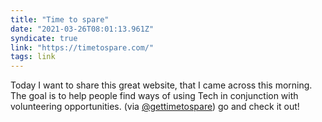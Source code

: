 ```yaml
---
title: "Time to spare"
date: "2021-03-26T08:01:13.961Z"
syndicate: true
link: "https://timetospare.com/"
tags: link
---
```


Today I want to share this great website, that I came across this morning. The goal is to help people find ways of using Tech in conjunction with volunteering opportunities.  (via [@gettimetospare](https://twitter.com/gettimetospare)) go and check it out!
